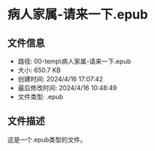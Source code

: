 ﻿# 病人家属-请来一下.epub

## 文件信息
- 路径: 00-temp\病人家属-请来一下.epub
- 大小: 650.7 KB
- 创建时间: 2024/4/16 17:07:42
- 最后修改时间: 2024/4/16 10:48:49
- 文件类型: .epub

## 文件描述
这是一个.epub类型的文件。

